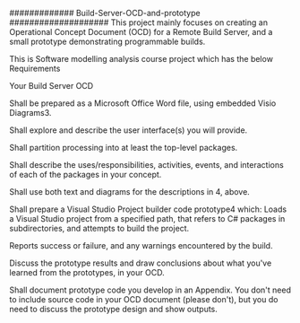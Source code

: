 #############  Build-Server-OCD-and-prototype ####################
This project mainly focuses on creating  an Operational Concept Document (OCD) for a Remote Build Server, and a small prototype demonstrating programmable builds.


This is Software modelling analysis course project which has the below Requirements


Your Build Server OCD



Shall be prepared as a Microsoft Office Word file, using embedded Visio Diagrams3.

Shall explore and describe the user interface(s) you will provide.


Shall partition processing into at least the top-level packages.


Shall describe the uses/responsibilities, activities, events, and interactions of each of the packages in your concept.


Shall use both text and diagrams for the descriptions in 4, above.


Shall prepare a Visual Studio Project builder code prototype4 which:
Loads a Visual Studio project from a specified path, that refers to C# packages in subdirectories, and attempts to build the project.


Reports success or failure, and any warnings encountered by the build.



Discuss the prototype results and draw conclusions about what you've learned from the prototypes, in your OCD.


Shall document prototype code you develop in an Appendix. You don't need to include source code in your OCD document (please don't), but you do need to discuss the prototype design and show outputs. 

